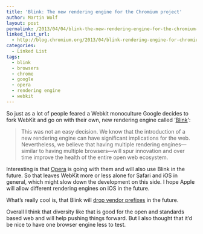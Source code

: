 ```yaml
---
title: 'Blink: The new rendering engine for the Chromium project'
author: Martin Wolf
layout: post
permalink: /2013/04/04/blink-the-new-rendering-engine-for-the-chromium-project/
linked_list_url:
  - http://blog.chromium.org/2013/04/blink-rendering-engine-for-chromium.html
categories:
  - Linked List
tags:
  - blink
  - browsers
  - chrome
  - google
  - opera
  - rendering engine
  - webkit
---
```

<p class="linked-list-quote-author">
  So just as a lot of people feared a Webkit monoculture Google decides to fork WebKit and go on with their own, new rendering engine called &#8216;<a href="http://www.chromium.org/blink">Blink</a>&#8216;:
</p>

> This was not an easy decision. We know that the introduction of a new rendering engine can have significant implications for the web. Nevertheless, we believe that having multiple rendering engines—similar to having multiple browsers—will spur innovation and over time improve the health of the entire open web ecosystem.

Interesting is that [Opera][1] is going with them and will also use Blink in the future. So that leaves WebKit more or less alone for Safari and iOS in general, which might slow down the development on this side. I hope Apple will allow different rendering engines on iOS in the future.

What&#8217;s really cool is, that Blink will [drop vendor prefixes][2] in the future.

Overall I think that diversity like that is good for the open and standards based web and will help pushing things forward. But I also thought that it&#8217;d be nice to have one browser engine less to test.

 [1]: http://www.brucelawson.co.uk/2013/hello-blink/
 [2]: http://www.chromium.org/blink#vendor-prefixes
